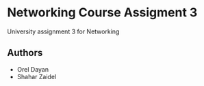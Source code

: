 # Networking  Course Assigment 3

University assignment 3 for Networking


## Authors
- Orel Dayan
- Shahar Zaidel

